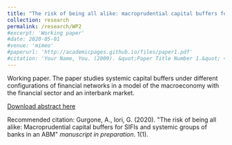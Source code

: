 ```yaml
---
title: "The risk of being all alike: macroprudential capital buffers for SIFIs and systemic groups of banks in an ABM"
collection: research
permalink: /research/WP2
#excerpt: 'Working paper'
#date: 2020-05-01
#venue: 'mimeo'
#paperurl: 'http://academicpages.github.io/files/paper1.pdf'
#citation: 'Your Name, You. (2009). &quot;Paper Title Number 1.&quot; <i>Journal 1</i>. 1(1).'
---
```


Working paper.
The paper studies systemic capital buffers under different configurations of financial networks in a model of the macroeconomy with the financial sector and an interbank market.

[Download abstract here](http://agurgone.github.io/files/GGI_extended_WEHIA_2020.pdf)

Recommended citation: Gurgone, A., Iori, G. (2020). "The risk of being all alike: Macroprudential capital buffers for
SIFIs and systemic groups of banks in an ABM" <i>manuscript in preparation</i>. 1(1).

